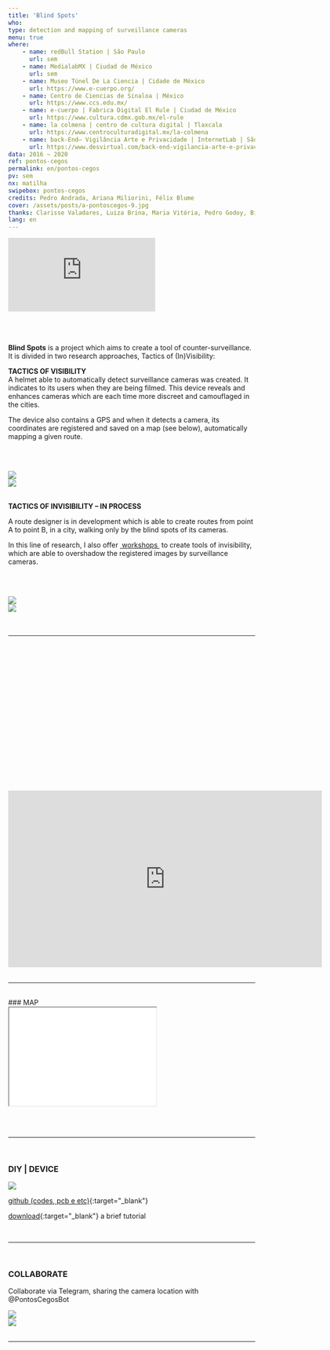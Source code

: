 ```yaml
---
title: 'Blind Spots'
who: 
type: detection and mapping of surveillance cameras 
menu: true
where:
    - name: redBull Station | São Paulo
      url: sem
    - name: MedialabMX | Ciudad de México
      url: sem
    - name: Museo Túnel De La Ciencia | Cidade de México
      url: https://www.e-cuerpo.org/
    - name: Centro de Ciencias de Sinaloa | México
      url: https://www.ccs.edu.mx/
    - name: e-cuerpo | Fabrica Digital El Rule | Ciudad de México
      url: https://www.cultura.cdmx.gob.mx/el-rule
    - name: la colmena | centro de cultura digital | Tlaxcala
      url: https://www.centroculturadigital.mx/la-colmena
    - name: back-End– Vigilância Arte e Privacidade | InternetLab | São Paulo
      url: https://www.desvirtual.com/back-end-vigilancia-arte-e-privacidade/
data: 2016 ~ 2020
ref: pontos-cegos
permalink: en/pontos-cegos
pv: sem
nx: matilha
swipebox: pontos-cegos
credits: Pedro Andrada, Ariana Miliorini, Félix Blume
cover: /assets/posts/a-pontoscegos-9.jpg
thanks: Clarisse Valadares, Luiza Brina, Maria Vitória, Pedro Godoy, Bizafra, Thiago Hersan
lang: en
---
```


<div class="video-wrapper video-wrapper-16x9">
    <iframe src="https://www.youtube.com/embed/bECVsfDJvQI" frameborder="0" allow="accelerometer; clipboard-write; encrypted-media; gyroscope; picture-in-picture" allowfullscreen></iframe>
</div>
<br>
<br><br>

**Blind Spots** is a project which aims to create a tool of counter-surveillance. It is divided in two research approaches, Tactics of (In)Visibility:
  
**TACTICS OF VISIBILITY**
<br>
A helmet able to automatically detect surveillance cameras  was created. It indicates to its users when they are being filmed. This device reveals and enhances cameras which are each time more discreet and camouflaged in the cities.  
  
The device also contains a GPS and when it detects a camera, its coordinates are registered and saved on a map (see below), automatically mapping a given route.

<br><br>
 <div class="row">
  <div class="column">
    <img src="../assets/posts/a-pontoscegos-9.jpg" class="img-border">
  </div>
  <div class="column">
    <img src="../assets/posts/b-pontoscegos-9.jpg" class="img-border">
  </div>
</div>

<br>

**TACTICS OF INVISIBILITY – IN PROCESS**
  
A route designer is in development which is able to create routes from point A to point B, in a city, walking only by the blind spots of its cameras.
  
In this line of research, I also offer <a href="../workshops" target="_blank">&nbsp;workshops&nbsp;</a> to create tools of invisibility, which are able to overshadow the registered images by surveillance cameras. 
  
<br><br>
<div class="row">
  <div class="column">
    <img src="../assets/posts/a-pontoscegos-7.jpg" class="img-border">
  </div>
  <div class="column">
    <img src="../assets/posts/b-pontoscegos-7.jpg" class="img-border">
  </div>
</div>
<br><br>

---

<br>


<div style="padding:56.25% 0 0 0;position:relative;">
           <iframe src="https://player.vimeo.com/video/232335840?autoplay=1" width="640" height="360" frameborder="0" allow="autoplay; fullscreen" allowfullscreen></iframe></div>
<br>

---

<br>
### MAP


  <div class="video-wrapper video-wrapper-16x9">
   <iframe src="../mapa-pontos-cegos" height="200" width="300"></iframe>
  </div>
  
<br><br>

---

<br>
  
### DIY | DEVICE

![](../assets/posts/diy-pontoscegos.png)

[github (codes, pcb e etc)](https://github.com/saralana/Pontos-Cegos){:target="_blank"}
  
[download](../assets/docs/tutorial-pontos-cegos.pdf){:target="_blank"} a brief tutorial


<br>

---

<br>

### COLLABORATE

Collaborate via Telegram, sharing the camera location with @PontosCegosBot

<div class="row">
  <div class="column">
    <img src="../assets/posts/a-pontoscegos-10.jpg">
  </div>
  <div class="column">
    <img src="../assets/posts/b-pontoscegos-10.jpg">
  </div>
</div>

<br>

---

<br>